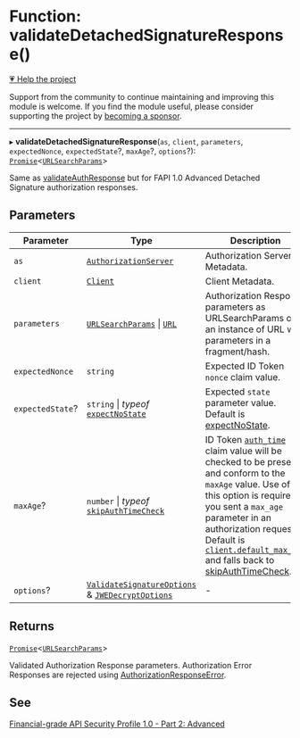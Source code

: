 # Function: validateDetachedSignatureResponse()

[💗 Help the project](https://github.com/sponsors/panva)

Support from the community to continue maintaining and improving this module is welcome. If you find the module useful, please consider supporting the project by [becoming a sponsor](https://github.com/sponsors/panva).

***

▸ **validateDetachedSignatureResponse**(`as`, `client`, `parameters`, `expectedNonce`, `expectedState`?, `maxAge`?, `options`?): [`Promise`](https://developer.mozilla.org/docs/Web/JavaScript/Reference/Global_Objects/Promise)\<[`URLSearchParams`](https://developer.mozilla.org/docs/Web/API/URLSearchParams)\>

Same as [validateAuthResponse](validateAuthResponse.md) but for FAPI 1.0 Advanced Detached Signature authorization
responses.

## Parameters

| Parameter | Type | Description |
| ------ | ------ | ------ |
| `as` | [`AuthorizationServer`](../interfaces/AuthorizationServer.md) | Authorization Server Metadata. |
| `client` | [`Client`](../interfaces/Client.md) | Client Metadata. |
| `parameters` | [`URLSearchParams`](https://developer.mozilla.org/docs/Web/API/URLSearchParams) \| [`URL`](https://developer.mozilla.org/docs/Web/API/URL) | Authorization Response parameters as URLSearchParams or an instance of URL with parameters in a fragment/hash. |
| `expectedNonce` | `string` | Expected ID Token `nonce` claim value. |
| `expectedState`? | `string` \| *typeof* [`expectNoState`](../variables/expectNoState.md) | Expected `state` parameter value. Default is [expectNoState](../variables/expectNoState.md). |
| `maxAge`? | `number` \| *typeof* [`skipAuthTimeCheck`](../variables/skipAuthTimeCheck.md) | ID Token [`auth_time`](../interfaces/IDToken.md#auth_time) claim value will be checked to be present and conform to the `maxAge` value. Use of this option is required if you sent a `max_age` parameter in an authorization request. Default is [`client.default_max_age`](../interfaces/Client.md#default_max_age) and falls back to [skipAuthTimeCheck](../variables/skipAuthTimeCheck.md). |
| `options`? | [`ValidateSignatureOptions`](../interfaces/ValidateSignatureOptions.md) & [`JWEDecryptOptions`](../interfaces/JWEDecryptOptions.md) | - |

## Returns

[`Promise`](https://developer.mozilla.org/docs/Web/JavaScript/Reference/Global_Objects/Promise)\<[`URLSearchParams`](https://developer.mozilla.org/docs/Web/API/URLSearchParams)\>

Validated Authorization Response parameters. Authorization Error Responses are rejected
  using [AuthorizationResponseError](../classes/AuthorizationResponseError.md).

## See

[Financial-grade API Security Profile 1.0 - Part 2: Advanced](https://openid.net/specs/openid-financial-api-part-2-1_0.html#id-token-as-detached-signature)
